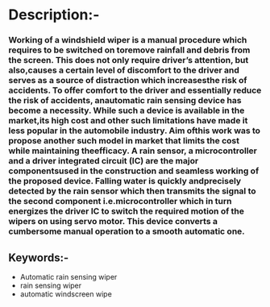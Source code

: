 #   Description:-
### Working of a windshield wiper is a manual procedure which requires to be switched on toremove rainfall and debris from the screen. This does not only require driver’s attention, but also,causes a certain level of discomfort to the driver and serves as a source of distraction which increasesthe risk of accidents. To offer comfort to the driver and essentially reduce the risk of accidents, anautomatic rain sensing device has become a necessity. While such a device is available in the market,its high cost and other such limitations have made it less popular in the automobile industry. Aim ofthis work was to propose another such model in market that limits the cost while maintaining theefficacy. A rain sensor, a microcontroller and a driver integrated circuit (IC) are the major componentsused in the construction and seamless working of the proposed device. Falling water is quickly andprecisely detected by the rain sensor which then transmits the signal to the second component i.e.microcontroller which in turn energizes the driver IC to switch the required motion of the wipers on using servo motor. This device converts a cumbersome manual operation to a smooth automatic one.
## Keywords:-  
* Automatic rain sensing wiper
* rain sensing wiper
* automatic windscreen wipe 
